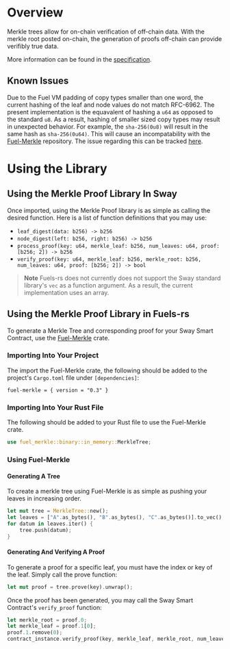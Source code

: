 # Overview

Merkle trees allow for on-chain verification of off-chain data. With the merkle root posted on-chain, the generation of proofs off-chain can provide verifibly true data. 

More information can be found in the [specification](./SPECIFICATION.md).

## Known Issues

Due to the Fuel VM padding of copy types smaller than one word, the current hashing of the leaf and node values do not match RFC-6962. The present implementation is the equavalent of hashing a `u64` as opposed to the standard `u8`. As a result, hashing of smaller sized copy types may result in unexpected behavior. For example, the `sha-256(0u8)` will result in the same hash as `sha-256(0u64)`. This will cause an incompatability with the [Fuel-Merkle](https://github.com/FuelLabs/fuel-merkle) repository. The issue regarding this can be tracked [here](https://github.com/FuelLabs/sway/issues/2594).

# Using the Library

## Using the Merkle Proof Library In Sway

Once imported, using the Merkle Proof library is as simple as calling the desired function. Here is a list of function definitions that you may use:

- `leaf_digest(data: b256) -> b256`
- `node_digest(left: b256, right: b256) -> b256`
- `process_proof(key: u64, merkle_leaf: b256, num_leaves: u64, proof: [b256; 2]) -> b256`
- `verify_proof(key: u64, merkle_leaf: b256, merkle_root: b256, num_leaves: u64, proof: [b256; 2]) -> bool`

> **Note** Fuels-rs does not currently does not support the Sway standard library's `vec` as a function argument. As a result, the current implementation uses an array. 

## Using the Merkle Proof Library in Fuels-rs

To generate a Merkle Tree and corresponding proof for your Sway Smart Contract, use the [Fuel-Merkle](https://github.com/FuelLabs/fuel-merkle) crate. 

### Importing Into Your Project

The import the Fuel-Merkle crate, the following should be added to the project's `Cargo.toml` file under `[dependencies]`:

```
fuel-merkle = { version = "0.3" }
```

### Importing Into Your Rust File

The following should be added to your Rust file to use the Fuel-Merkle crate.

```rust
use fuel_merkle::binary::in_memory::MerkleTree;
```

### Using Fuel-Merkle

#### Generating A Tree

To create a merkle tree using Fuel-Merkle is as simple as pushing your leaves in increasing order. 

```rust
let mut tree = MerkleTree::new();
let leaves = ["A".as_bytes(), "B".as_bytes(), "C".as_bytes()].to_vec();
for datum in leaves.iter() {
    tree.push(datum);
}
```

#### Generating And Verifying A Proof

To generate a proof for a specific leaf, you must have the index or key of the leaf. Simply call the prove function:

```rust
let mut proof = tree.prove(key).unwrap();
```

Once the proof has been generated, you may call the Sway Smart Contract's `verify_proof` function:

```rust
let merkle_root = proof.0;
let merkle_leaf = proof.1[0];
proof.1.remove(0);
contract_instance.verify_proof(key, merkle_leaf, merkle_root, num_leaves, proof.1).call().await;
```
